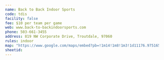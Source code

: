 ```yaml
---
name: Back to Back Indoor Sports
code: tdis
facility: false
fee: $10 per team per game
web: www.back-to-backindoorsports.com
phone: 503-661-3455
address: 819 NW Corporate Drive, Troutdale, 97060
rules: indoor
map: "https://www.google.com/maps/embed?pb=!1m14!1m8!1m3!1d11176.975165489155!2d-122.4037328!3d45.5454211!3m2!1i1024!2i768!4f13.1!3m3!1m2!1s0x0%3A0x901ef4d7e43f2e86!2sBack+to+Back+Indoor+Sports!5e0!3m2!1sen!2sus!4v1457895996705"
sheetid:
---
```

